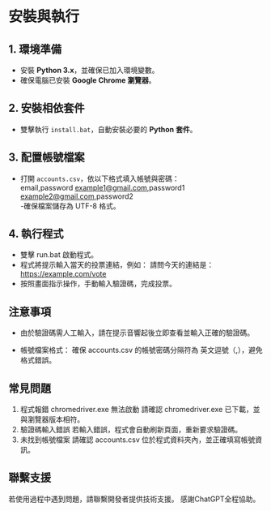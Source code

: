 # 安裝與執行

## 1. 環境準備
- 安裝 **Python 3.x**，並確保已加入環境變數。
- 確保電腦已安裝 **Google Chrome 瀏覽器**。

## 2. 安裝相依套件
- 雙擊執行 `install.bat`，自動安裝必要的 **Python 套件**。

## 3. 配置帳號檔案
- 打開 `accounts.csv`，依以下格式填入帳號與密碼：  
email,password 
example1@gmail.com,password1  
example2@gmail.com,password2  
-確保檔案儲存為 UTF-8 格式。

## 4. 執行程式
- 雙擊 run.bat 啟動程式。
- 程式將提示輸入當天的投票連結，例如：
請問今天的連結是：https://example.com/vote
- 按照畫面指示操作，手動輸入驗證碼，完成投票。

## 注意事項
- 由於驗證碼需人工輸入，請在提示音響起後立即查看並輸入正確的驗證碼。

- 帳號檔案格式：
確保 accounts.csv 的帳號密碼分隔符為 英文逗號（,），避免格式錯誤。

## 常見問題
1. 程式報錯 chromedriver.exe 無法啟動
請確認 chromedriver.exe 已下載，並與瀏覽器版本相符。
2. 驗證碼輸入錯誤
若輸入錯誤，程式會自動刷新頁面，重新要求驗證碼。
3. 未找到帳號檔案
請確認 accounts.csv 位於程式資料夾內，並正確填寫帳號資訊。

## 聯繫支援
若使用過程中遇到問題，請聯繫開發者提供技術支援。
感謝ChatGPT全程協助。
